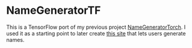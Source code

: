 # NameGeneratorTF

This is a TensorFlow port of my previous project [NameGeneratorTorch](https://github.com/joe-bender/NameGeneratorTorch). I used it as a starting point to later create [this site](https://joe-bender.github.io/name-generator/) that lets users generate names.
